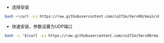 * 选择安装
```bash
bash <(curl -Ls https://raw.githubusercontent.com/co2f2e/Serv00/main/sb_00.sh)
```

* 快速安装，参数设置为UDP端口
```bash
bash -c "$(curl -Ls https://raw.githubusercontent.com/co2f2e/Serv00/main/sb_00_install.sh)" -- 9999
```

